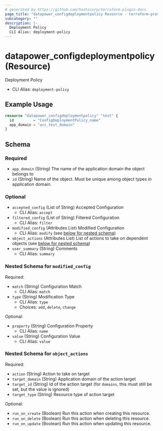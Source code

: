 ```yaml
---
# generated by https://github.com/hashicorp/terraform-plugin-docs
page_title: "datapower_configdeploymentpolicy Resource - terraform-provider-datapower"
subcategory: ""
description: |-
  Deployment Policy
  CLI Alias: deployment-policy
---
```


# datapower_configdeploymentpolicy (Resource)

Deployment Policy
  - CLI Alias: `deployment-policy`

## Example Usage

```terraform
resource "datapower_configdeploymentpolicy" "test" {
  id         = "ConfigDeploymentPolicy_name"
  app_domain = "acc_test_domain"
}
```

<!-- schema generated by tfplugindocs -->
## Schema

### Required

- `app_domain` (String) The name of the application domain the object belongs to
- `id` (String) Name of the object. Must be unique among object types in application domain.

### Optional

- `accepted_config` (List of String) Accepted Configuration
  - CLI Alias: `accept`
- `filtered_config` (List of String) Filtered Configuration
  - CLI Alias: `filter`
- `modified_config` (Attributes List) Modified Configuration
  - CLI Alias: `modify` (see [below for nested schema](#nestedatt--modified_config))
- `object_actions` (Attributes List) List of actions to take on dependent objects (see [below for nested schema](#nestedatt--object_actions))
- `user_summary` (String) Comments
  - CLI Alias: `summary`

<a id="nestedatt--modified_config"></a>
### Nested Schema for `modified_config`

Required:

- `match` (String) Configuration Match
  - CLI Alias: `match`
- `type` (String) Modification Type
  - CLI Alias: `type`
  - Choices: `add`, `delete`, `change`

Optional:

- `property` (String) Configuration Property
  - CLI Alias: `name`
- `value` (String) Configuration Value
  - CLI Alias: `value`


<a id="nestedatt--object_actions"></a>
### Nested Schema for `object_actions`

Required:

- `action` (String) Action to take on target
- `target_domain` (String) Application domain of the action target
- `target_id` (String) Id of the action target (for `domains`, this must still be set, but the value is ignored)
- `target_type` (String) Resource type of action target

Optional:

- `run_on_create` (Boolean) Run this action when creating this resource.
- `run_on_delete` (Boolean) Run this action when deleting this resource.
- `run_on_update` (Boolean) Run this action when updating this resource.
